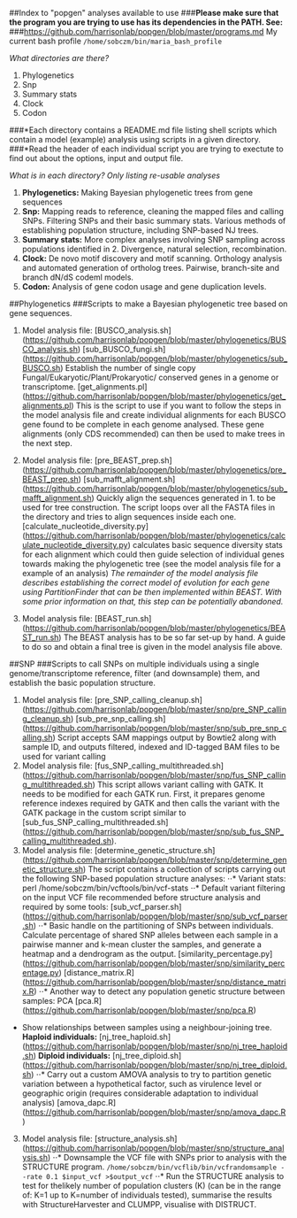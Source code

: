 ##Index to "popgen" analyses available to use
###**Please make sure that the program you are trying to use has its dependencies in the PATH. See:**
###https://github.com/harrisonlab/popgen/blob/master/programs.md
My current bash profile
`/home/sobczm/bin/maria_bash_profile`

*What directories are there?*

1. Phylogenetics
2. Snp
3. Summary stats
4. Clock
5. Codon

###*Each directory contains a README.md file listing shell scripts which contain a model (example) analysis using scripts in a given directory.
###*Read the header of each individual script you are trying to exectute to find out about the options, input and output file.

*What is in each directory? Only listing re-usable analyses*

1. **Phylogenetics:** Making Bayesian phylogenetic trees from gene sequences
2. **Snp:** Mapping reads to reference, cleaning the mapped files and calling SNPs. Filtering SNPs and their basic summary stats. Various methods of establishing population structure, including SNP-based NJ trees.
3. **Summary stats:** More complex analyses involving SNP sampling across populations identified in 2. Divergence, natural selection, recombination.
4. **Clock:** De novo motif discovery and motif scanning. Orthology analysis and automated generation of ortholog trees. Pairwise, branch-site and branch dN/dS codeml models.
5. **Codon:** Analysis of gene codon usage and gene duplication levels.

##Phylogenetics
###Scripts to make a Bayesian phylogenetic tree based on gene sequences.
1. Model analysis file: [BUSCO_analysis.sh] (https://github.com/harrisonlab/popgen/blob/master/phylogenetics/BUSCO_analysis.sh)
[sub_BUSCO_fungi.sh] (https://github.com/harrisonlab/popgen/blob/master/phylogenetics/sub_BUSCO.sh) 
Establish the number of single copy Fungal/Eukaryotic/Plant/Prokaryotic/ conserved genes in a genome or transcriptome. 
[get_alignments.pl] (https://github.com/harrisonlab/popgen/blob/master/phylogenetics/get_alignments.pl) 
This is the script to use if you want to follow the steps in the model analysis file and create individual alignments for each BUSCO gene found to be complete in each genome analysed. These gene alignments (only CDS recommended) can then be used to make trees in the next step.
2. Model analysis file: [pre_BEAST_prep.sh] (https://github.com/harrisonlab/popgen/blob/master/phylogenetics/pre_BEAST_prep.sh)
[sub_mafft_alignment.sh] (https://github.com/harrisonlab/popgen/blob/master/phylogenetics/sub_mafft_alignment.sh) 
Quickly align the sequences generated in 1. to be used for tree construction. The script loops over all the FASTA files in the directory and tries to align sequences inside each one.
[calculate_nucleotide_diversity.py] (https://github.com/harrisonlab/popgen/blob/master/phylogenetics/calculate_nucleotide_diversity.py)
calculates basic sequence diversity stats for each alignment which could then guide selection of individual genes towards making the
phylogenetic tree (see the model analysis file for a example of an analysis)
*The remainder of the model analysis file describes establishing the correct model of evolution for each gene using PartitionFinder that can be then implemented within BEAST. With some prior information on that, this step can be potentially abandoned.*

3. Model analysis file: [BEAST_run.sh] (https://github.com/harrisonlab/popgen/blob/master/phylogenetics/BEAST_run.sh)
The BEAST analysis has to be so far set-up by hand. A guide to do so and obtain a final tree is given in the model analysis file above.


##SNP
###Scripts to call SNPs on multiple individuals using a single genome/transcriptome reference, filter (and downsample) them, and establish the basic population structure.
1. Model analysis file: [pre_SNP_calling_cleanup.sh] (https://github.com/harrisonlab/popgen/blob/master/snp/pre_SNP_calling_cleanup.sh)
[sub_pre_snp_calling.sh] (https://github.com/harrisonlab/popgen/blob/master/snp/sub_pre_snp_calling.sh)
Script accepts SAM mappings output by Bowtie2 along with sample ID, and outputs filtered, indexed and ID-tagged BAM files to be used for variant calling
2. Model analysis file: [fus_SNP_calling_multithreaded.sh] (https://github.com/harrisonlab/popgen/blob/master/snp/fus_SNP_calling_multithreaded.sh)
This script allows variant calling with GATK. It needs to be modified for each GATK run. First, it prepares genome reference indexes required by GATK and then calls the variant with the GATK package in the custom script similar to [sub_fus_SNP_calling_multithreaded.sh]
(https://github.com/harrisonlab/popgen/blob/master/snp/sub_fus_SNP_calling_multithreaded.sh). 
3. Model analysis file: [determine_genetic_structure.sh] (https://github.com/harrisonlab/popgen/blob/master/snp/determine_genetic_structure.sh)
The script contains a collection of scripts carrying out the following SNP-based population structure analyses:
⋅⋅* Variant stats: 
perl /home/sobczm/bin/vcftools/bin/vcf-stats 
⋅⋅* Default variant filtering on the input VCF file recommended before structure analysis and required by some tools:
[sub_vcf_parser.sh] (https://github.com/harrisonlab/popgen/blob/master/snp/sub_vcf_parser.sh) 
⋅⋅* Basic handle on the partitioning of SNPs between individuals. Calculate percentage of shared SNP alleles between each sample in
a pairwise manner and k-mean cluster the samples, and generate a heatmap and a dendrogram as the output. 
[similarity_percentage.py] (https://github.com/harrisonlab/popgen/blob/master/snp/similarity_percentage.py)
[distance_matrix.R] (https://github.com/harrisonlab/popgen/blob/master/snp/distance_matrix.R) 
⋅⋅* Another way to detect any population genetic structure between samples: PCA
[pca.R] (https://github.com/harrisonlab/popgen/blob/master/snp/pca.R)
* Show relationships between samples using a neighbour-joining tree.
**Haploid individuals:**
[nj_tree_haploid.sh] (https://github.com/harrisonlab/popgen/blob/master/snp/nj_tree_haploid.sh)
**Diploid individuals:**
[nj_tree_diploid.sh] (https://github.com/harrisonlab/popgen/blob/master/snp/nj_tree_diploid.sh)
⋅⋅* Carry out a custom AMOVA analysis to try to partition genetic variation between a hypothetical factor, such as virulence level or geographic origin (requires considerable adaptation to individual analysis)
[amova_dapc.R] (https://github.com/harrisonlab/popgen/blob/master/snp/amova_dapc.R)
3. Model analysis file: [structure_analysis.sh] 
(https://github.com/harrisonlab/popgen/blob/master/snp/structure_analysis.sh)
⋅⋅* Downsample the VCF file with SNPs prior to analysis with the STRUCTURE program.
`/home/sobczm/bin/vcflib/bin/vcfrandomsample --rate 0.1 $input_vcf >$output_vcf`
⋅⋅* Run the STRUCTURE analysis to test for thelikely number of population clusters (K) (can be in the range of: K=1 up to K=number of individuals tested), summarise the results with StructureHarvester and CLUMPP, visualise with DISTRUCT. 
